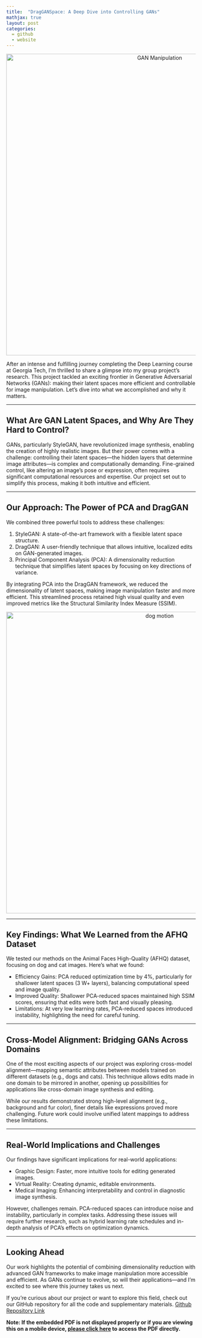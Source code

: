 ```yaml
---
title:  "DragGANSpace: A Deep Dive into Controlling GANs"
mathjax: true
layout: post
categories: 
  = github
  - website
---
```


<div style="text-align: center;">
  <img src="http://kodendaal.github.io/assets/dog_plushy.png" alt="GAN Manipulation" style="width: 800px; height: auto;">
</div>

After an intense and fulfilling journey completing the Deep Learning course at Georgia Tech, I’m thrilled to share a glimpse into my group project’s research. This project tackled an exciting frontier in Generative Adversarial Networks (GANs): making their latent spaces more efficient and controllable for image manipulation. Let’s dive into what we accomplished and why it matters.

---

## What Are GAN Latent Spaces, and Why Are They Hard to Control?

GANs, particularly StyleGAN, have revolutionized image synthesis, enabling the creation of highly realistic images. But their power comes with a challenge: controlling their latent spaces—the hidden layers that determine image attributes—is complex and computationally demanding. Fine-grained control, like altering an image’s pose or expression, often requires significant computational resources and expertise. Our project set out to simplify this process, making it both intuitive and efficient.

---

## Our Approach: The Power of PCA and DragGAN

We combined three powerful tools to address these challenges:

1. StyleGAN: A state-of-the-art framework with a flexible latent space structure.
2. DragGAN: A user-friendly technique that allows intuitive, localized edits on GAN-generated images.
3. Principal Component Analysis (PCA): A dimensionality reduction technique that simplifies latent spaces by focusing on key directions of variance.

By integrating PCA into the DragGAN framework, we reduced the dimensionality of latent spaces, making image manipulation faster and more efficient. This streamlined process retained high visual quality and even improved metrics like the Structural Similarity Index Measure (SSIM).

<div style="text-align: center;">
  <img src="http://kodendaal.github.io/assets/dog_motion_gif" alt="dog motion" style="width: 800px; height: auto;">
</div>

---

## Key Findings: What We Learned from the AFHQ Dataset

We tested our methods on the Animal Faces High-Quality (AFHQ) dataset, focusing on dog and cat images. Here’s what we found:

- Efficiency Gains: PCA reduced optimization time by 4%, particularly for shallower latent spaces (3 W+ layers), balancing computational speed and image quality.
- Improved Quality: Shallower PCA-reduced spaces maintained high SSIM scores, ensuring that edits were both fast and visually pleasing.
- Limitations: At very low learning rates, PCA-reduced spaces introduced instability, highlighting the need for careful tuning.

---

## Cross-Model Alignment: Bridging GANs Across Domains

One of the most exciting aspects of our project was exploring cross-model alignment—mapping semantic attributes between models trained on different datasets (e.g., dogs and cats). This technique allows edits made in one domain to be mirrored in another, opening up possibilities for applications like cross-domain image synthesis and editing.

While our results demonstrated strong high-level alignment (e.g., background and fur color), finer details like expressions proved more challenging. Future work could involve unified latent mappings to address these limitations.

---

## Real-World Implications and Challenges

Our findings have significant implications for real-world applications:

- Graphic Design: Faster, more intuitive tools for editing generated images.
- Virtual Reality: Creating dynamic, editable environments.
- Medical Imaging: Enhancing interpretability and control in diagnostic image synthesis.

However, challenges remain. PCA-reduced spaces can introduce noise and instability, particularly in complex tasks. Addressing these issues will require further research, such as hybrid learning rate schedules and in-depth analysis of PCA’s effects on optimization dynamics.

---

## Looking Ahead

Our work highlights the potential of combining dimensionality reduction with advanced GAN frameworks to make image manipulation more accessible and efficient. As GANs continue to evolve, so will their applications—and I’m excited to see where this journey takes us next.

If you’re curious about our project or want to explore this field, check out our GitHub repository for all the code and supplementary materials. [Github Repository Link](https://github.com/kodendaal/drag-gan-space.git)


**Note: If the embedded PDF is not displayed properly or if you are viewing this on a mobile device, <a href="https://kodendaal.github.io/assets/Project_Report_CS_7643.pdf" target="_blank">please click here</a> to access the PDF directly.**

<div id="adobe-dc-view" style="width: 100%;"></div>
<script src="https://acrobatservices.adobe.com/view-sdk/viewer.js"></script>
<script type="text/javascript">
	document.addEventListener("adobe_dc_view_sdk.ready", function(){ 
		var adobeDCView = new AdobeDC.View({clientId: "b2762924d8304880b50f219a20ee4b04", divId: "adobe-dc-view"});
		adobeDCView.previewFile({
			content:{location: {url: "https://kodendaal.github.io/assets/Project_Report_CS_7643.pdf"}},
			metaData:{fileName: "Project_Report_CS_7643.pdf"}
		}, {embedMode: "IN_LINE"});
	});
</script>

